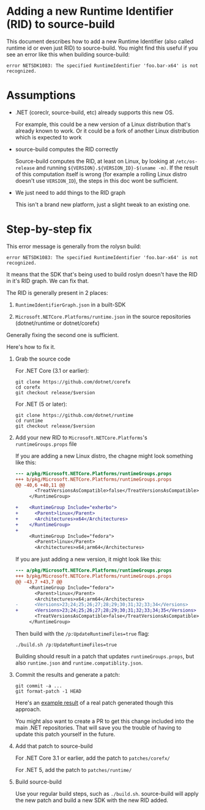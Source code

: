 # Adding a new Runtime Identifier (RID) to source-build

This document describes how to add a new Runtime Identifier (also
called runtime id or even just RID) to source-build. You might find
this useful if you see an error like this when building source-build:

```
error NETSDK1083: The specified RuntimeIdentifier 'foo.bar-x64' is not recognized.
```

# Assumptions

- .NET (coreclr, source-build, etc) already supports this new OS.

  For example, this could be a new version of a Linux distribution
  that's already known to work. Or it could be a fork of another Linux
  distribution which is expected to work

- source-build computes the RID correctly

  Source-build computes the RID, at least on Linux, by looking at
  `/etc/os-release` and running `${VERSION}.${VERSION_ID}-$(uname
  -m)`. If the result of this computation itself is wrong (for example
  a rolling Linux distro doesn't use `VERSION_ID`), the steps in this
  doc wont be sufficient.

- We just need to add things to the RID graph

  This isn't a brand new platform, just a slight tweak to an existing
  one.

# Step-by-step fix

This error message is generally from the rolysn build:

```
error NETSDK1083: The specified RuntimeIdentifier 'foo.bar-x64' is not recognized.
```

It means that the SDK that's being used to build roslyn doesn't have
the RID in it's RID graph. We can fix that.

The RID is generally present in 2 places:

1. `RuntimeIdentifierGraph.json` in a built-SDK

2. `Microsoft.NETCore.Platforms/runtime.json` in the source
   repositories (dotnet/runtime or dotnet/corefx)

Generally fixing the second one is sufficient.

Here's how to fix it.

1. Grab the source code

   For .NET Core (3.1 or earlier):

   ```
   git clone https://github.com/dotnet/corefx
   cd corefx
   git checkout release/$version
   ```

   For .NET (5 or later):


   ```
   git clone https://github.com/dotnet/runtime
   cd runtime
   git checkout release/$version
   ```

2. Add your new RID to `Microsoft.NETCore.Platforms`'s
   `runtimeGroups.props` file

   If you are adding a new Linux distro, the chagne might look
   something like this:

   ```diff
   --- a/pkg/Microsoft.NETCore.Platforms/runtimeGroups.props
   +++ b/pkg/Microsoft.NETCore.Platforms/runtimeGroups.props
   @@ -40,6 +40,11 @@
          <TreatVersionsAsCompatible>false</TreatVersionsAsCompatible>
        </RuntimeGroup>

   +    <RuntimeGroup Include="exherbo">
   +      <Parent>linux</Parent>
   +      <Architectures>x64</Architectures>
   +    </RuntimeGroup>
   +
        <RuntimeGroup Include="fedora">
          <Parent>linux</Parent>
          <Architectures>x64;arm64</Architectures>
   ```

   If you are just adding a new version, it might look like this:

   ```diff
   --- a/pkg/Microsoft.NETCore.Platforms/runtimeGroups.props
   +++ b/pkg/Microsoft.NETCore.Platforms/runtimeGroups.props
   @@ -43,7 +43,7 @@
        <RuntimeGroup Include="fedora">
          <Parent>linux</Parent>
          <Architectures>x64;arm64</Architectures>
   -      <Versions>23;24;25;26;27;28;29;30;31;32;33;34</Versions>
   +      <Versions>23;24;25;26;27;28;29;30;31;32;33;34;35</Versions>
          <TreatVersionsAsCompatible>false</TreatVersionsAsCompatible>
        </RuntimeGroup>
   ```

   Then build with the `/p:UpdateRuntimeFiles=true` flag:

   ```
   ./build.sh /p:UpdateRuntimeFiles=true
   ```

   Building should result in a patch that updates
   `runtimeGroups.props`, but also `runtime.json` and
   `runtime.compatiblity.json`.

3. Commit the results and generate a patch:

   ```
   git commit -a ...
   git format-patch -1 HEAD
   ```

   Here's an [example
   result](https://src.fedoraproject.org/rpms/dotnet3.1/raw/43e957aabcbcef730c9433b817be947a7820ae67/f/corefx-43032-fedora-35-rid.patch)
   of a real patch generated though this approach.

   You might also want to create a PR to get this change included into
   the main .NET repositories. That will save you the trouble of
   having to update this patch yourself in the future.

4. Add that patch to source-build

   For .NET Core 3.1 or earlier, add the patch to `patches/corefx/`

   For .NET 5, add the patch to `patches/runtime/`

5. Build source-build

   Use your regular build steps, such as `./build.sh`. source-build
   will apply the new patch and build a new SDK with the new RID
   added.
